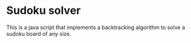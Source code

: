 # Sudoku solver
This is a java script that implements a backtracking algorithm to solve a sudoku board of any size.
